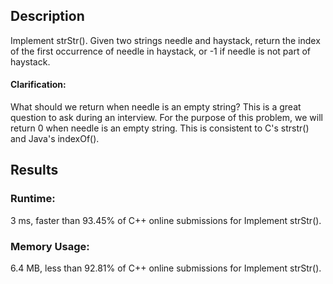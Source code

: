 ## Description
Implement strStr().
Given two strings needle and haystack, return the index of the first occurrence of needle in haystack, or -1 if needle is not part of haystack.
#### Clarification:
What should we return when needle is an empty string? This is a great question to ask during an interview.
For the purpose of this problem, we will return 0 when needle is an empty string. This is consistent to C's strstr() and Java's indexOf().
## Results
### Runtime: 
3 ms, faster than 93.45% of C++ online submissions for Implement strStr().
### Memory Usage: 
6.4 MB, less than 92.81% of C++ online submissions for Implement strStr().
